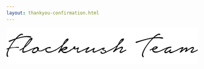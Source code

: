 ```yaml
---
layout: thankyou-confirmation.html
---
```


<div class="ui vertical stripe segment vertical-segment-grey-color">
  <div class="ui center aligned text container">
  <img class="ui fluid image" src="/img/Flockrush-Team-Signature-01.png" alt="Flockrush Team Signature">
</div>
</div>
